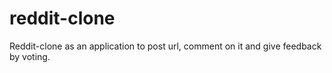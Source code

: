 # reddit-clone
Reddit-clone as an application to post url, comment on it and give feedback by voting.
